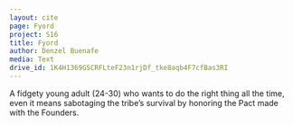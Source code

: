 ```yaml
---
layout: cite
page: Fyord
project: S16
title: Fyord
author: Denzel Buenafe
media: Text
drive_id: 1K4H1369GSCRFLteF23n1rjDf_tke8aqb4F7cfBas3RI
---
```

A fidgety young adult (24-30) who wants to do the right thing all the time, even it means sabotaging the tribe’s survival by honoring the Pact made with the Founders.
